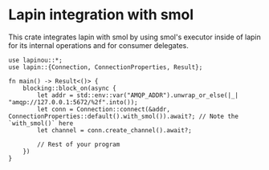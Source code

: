 # Lapin integration with smol

This crate integrates lapin with smol by using smol's executor inside of lapin
for its internal operations and for consumer delegates.

```
use lapinou::*;
use lapin::{Connection, ConnectionProperties, Result};

fn main() -> Result<()> {
    blocking::block_on(async {
        let addr = std::env::var("AMQP_ADDR").unwrap_or_else(|_| "amqp://127.0.0.1:5672/%2f".into());
        let conn = Connection::connect(&addr, ConnectionProperties::default().with_smol()).await?; // Note the `with_smol()` here
        let channel = conn.create_channel().await?;

        // Rest of your program
    })
}
```
